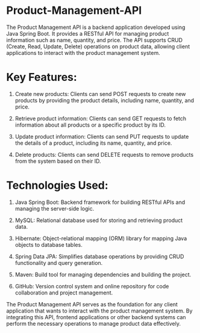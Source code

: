 # Product-Management-API
The Product Management API is a backend application developed using Java Spring Boot. It provides a RESTful API for managing product information such as name, quantity, and price. The API supports CRUD (Create, Read, Update, Delete) operations on product data, allowing client applications to interact with the product management system.

# Key Features:

1. Create new products: Clients can send POST requests to create new products by providing the product details, including name, quantity, and price.

2. Retrieve product information: Clients can send GET requests to fetch information about all products or a specific product by its ID.

3. Update product information: Clients can send PUT requests to update the details of a product, including its name, quantity, and price.

4. Delete products: Clients can send DELETE requests to remove products from the system based on their ID.


# Technologies Used:

1. Java Spring Boot: Backend framework for building RESTful APIs and managing the server-side logic.

2. MySQL: Relational database used for storing and retrieving product data.

3. Hibernate: Object-relational mapping (ORM) library for mapping Java objects to database tables.

4. Spring Data JPA: Simplifies database operations by providing CRUD functionality and query generation.

5. Maven: Build tool for managing dependencies and building the project.

6. GitHub: Version control system and online repository for code collaboration and project management.

The Product Management API serves as the foundation for any client application that wants to interact with the product management system. By integrating this API, frontend applications or other backend systems can perform the necessary operations to manage product data effectively.
